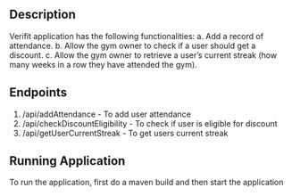 ## Description
Verifit application has the following functionalities:
a. Add a record of attendance.
b. Allow the gym owner to check if a user should get a discount.
c. Allow the gym owner to retrieve a user’s current streak (how many weeks in
a row they have attended the gym).

## Endpoints
1. /api/addAttendance - To add user attendance
2. /api/checkDiscountEligibility - To check if user is eligible for discount
3. /api/getUserCurrentStreak - To get users current streak

## Running Application 
To run the application, first do a maven build and then start the application
